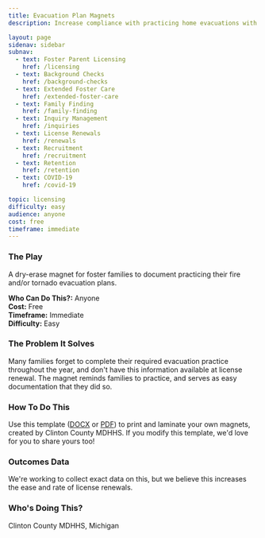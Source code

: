 ```yaml
---
title: Evacuation Plan Magnets
description: Increase compliance with practicing home evacuations with a simple magnet.

layout: page
sidenav: sidebar
subnav:
  - text: Foster Parent Licensing
    href: /licensing
  - text: Background Checks
    href: /background-checks
  - text: Extended Foster Care
    href: /extended-foster-care
  - text: Family Finding
    href: /family-finding
  - text: Inquiry Management
    href: /inquiries
  - text: License Renewals
    href: /renewals
  - text: Recruitment
    href: /recruitment
  - text: Retention
    href: /retention
  - text: COVID-19
    href: /covid-19

topic: licensing
difficulty: easy
audience: anyone
cost: free
timeframe: immediate
---
```



### The Play

A dry-erase magnet for foster families to document practicing their fire and/or tornado evacuation plans.

**Who Can Do This?:**
Anyone<br />
**Cost:**
Free<br />
**Timeframe:**
Immediate<br />
**Difficulty:**
Easy<br />

### The Problem It Solves

Many families forget to complete their required evacuation practice throughout the year, and don't have this information available at license renewal. The magnet reminds families to practice, and serves as easy documentation that they did so.

### How To Do This

Use this template ([DOCX](/assets/Emergency%20Fridge%20Decoration.docx) or [PDF](/assets/Emergency%20Fridge%20Decoration.pdf)) to print and laminate your own magnets, created by Clinton County MDHHS. If you modify this template, we'd love for you to share yours too!


### Outcomes Data

We're working to collect exact data on this, but we believe this increases the ease and rate of license renewals.

### Who's Doing This?

Clinton County MDHHS, Michigan

